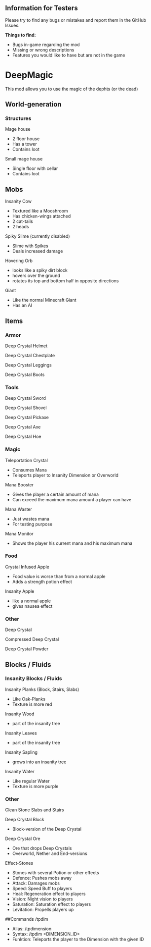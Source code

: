 ## Information for Testers
Please try to find any bugs or mistakes and report them in the GitHub Issues.

**Things to find:**
- Bugs in-game regarding the mod
- Missing or wrong descriptions
- Features you would like to have but are not in the game

# DeepMagic
This mod allows you to use the magic of the dephts (or the dead)

## World-generation
### Structures
Mage house
- 2 floor house
- Has a tower
- Contains loot

Small mage house
- Single floor with cellar
- Contains loot

## Mobs
Insanity Cow
- Textured like a Mooshroom
- Has chicken-wings attached
- 2 cat-tails
- 2 heads

Spiky Slime (currently disabled)
- Slime with Spikes
- Deals increased damage

Hovering Orb
- looks like a spiky dirt block
- hovers over the ground
- rotates its top and bottom half in opposite directions

Giant
- Like the normal Minecraft Giant
- Has an AI

## Items
### Armor
Deep Crystal Helmet

Deep Crystal Chestplate

Deep Crystal Leggings

Deep Crystal Boots

### Tools
Deep Crystal Sword

Deep Crystal Shovel

Deep Crystal Pickaxe

Deep Crystal Axe

Deep Crystal Hoe

### Magic
Teleportation Crystal
- Consumes Mana
- Teleports player to Insanity Dimension or Overworld

Mana Booster
- Gives the player a certain amount of mana
- Can exceed the maximum mana amount a player can have

Mana Waster
- Just wastes mana
- For testing purpose

Mana Monitor
- Shows the player his current mana and his maximum mana

### Food
Crystal Infused Apple
- Food value is worse than from a normal apple
- Adds a strength potion effect

Insanity Apple
- like a normal apple
- gives nausea effect

### Other
Deep Crystal

Compressed Deep Crystal

Deep Crystal Powder

## Blocks / Fluids
### Insanity Blocks / Fluids
Insanity Planks (Block, Stairs, Slabs)
- Like Oak-Planks
- Texture is more red

Insanity Wood
- part of the insanity tree

Insanity Leaves
- part of the insanity tree

Insanity Sapling
- grows into an insanity tree

Insanity Water
- Like regular Water
- Texture is more purple

### Other
Clean Stone Slabs and Stairs

Deep Crystal Block
- Block-version of the Deep Crystal

Deep Crystal Ore
- Ore that drops Deep Crystals
- Overworld, Nether and End-versions

Effect-Stones
- Stones with several Potion or other effects
- Defence: Pushes mobs away
- Attack: Damages mobs
- Speed: Speed Buff to players
- Heal: Regeneration effect to players
- Vision: Night vision to players
- Saturation: Saturation effect to players
- Levitation: Propells players up

##Commands
/tpdim
- Alias: /tpdimension
- Syntax: /tpdim <DIMENSION_ID>
- Funktion: Teleports the player to the Dimension with the given ID